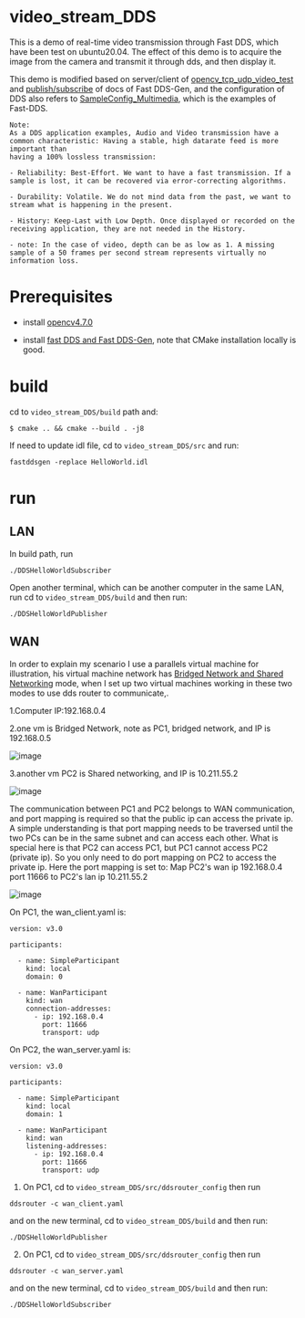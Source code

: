 # video_stream_DDS
This is a demo of real-time video transmission through Fast DDS, which have been test on ubuntu20.04. The effect of this demo is to acquire the image from the camera and transmit it through dds, and then display it.

This demo is modified based on 
server/client of [opencv_tcp_udp_video_test](https://github.com/mengchaoheng/opencv_tcp_udp_video_test.git) and [publish/subscribe](https://fast-dds.docs.eprosima.com/en/latest/fastddsgen/pubsub_app/pubsub_app.html#) 
of docs of Fast DDS-Gen, and the configuration of DDS also refers to [SampleConfig_Multimedia](https://github.com/eProsima/Fast-DDS/tree/master/examples/cpp/dds/SampleConfig_Multimedia), which is the examples of Fast-DDS.

```
Note:
As a DDS application examples, Audio and Video transmission have a common characteristic: Having a stable, high datarate feed is more important than 
having a 100% lossless transmission:

- Reliability: Best-Effort. We want to have a fast transmission. If a sample is lost, it can be recovered via error-correcting algorithms.

- Durability: Volatile. We do not mind data from the past, we want to stream what is happening in the present.

- History: Keep-Last with Low Depth. Once displayed or recorded on the receiving application, they are not needed in the History.

- note: In the case of video, depth can be as low as 1. A missing sample of a 50 frames per second stream represents virtually no information loss. 
```

#  Prerequisites
- install [opencv4.7.0](https://docs.opencv.org/4.7.0/d7/d9f/tutorial_linux_install.html)

- install [fast DDS and Fast DDS-Gen](https://fast-dds.docs.eprosima.com/en/latest/installation/sources/sources_linux.html#cmake-installation), note that CMake installation locally is good. 

# build
cd to `video_stream_DDS/build` path and:
```
$ cmake .. && cmake --build . -j8
```
If need to update idl file, cd to `video_stream_DDS/src` and run:
```
fastddsgen -replace HelloWorld.idl
```
# run 

## LAN

In build path, run
```
./DDSHelloWorldSubscriber
```
Open another terminal, which can be another computer in the same LAN, run cd to `video_stream_DDS/build` and then run:
```
./DDSHelloWorldPublisher
```
## WAN
In order to explain my scenario I use a parallels virtual machine for illustration, his virtual machine network has [Bridged Network and Shared Networking](https://kb.parallels.com/4948) mode, when I set up two virtual machines working in these two modes to use dds router to communicate,.

1.Computer IP:192.168.0.4

2.one vm is Bridged Network, note as PC1, bridged network, and IP is 192.168.0.5

![image](src/Bridged.png)

3.another vm PC2 is Shared networking, and IP is 10.211.55.2

![image](src/Shared.png)

The communication between PC1 and PC2 belongs to WAN communication, and port mapping is required so that the public ip can access the private ip. A simple understanding is that port mapping needs to be traversed until the two PCs can be in the same subnet and can access each other. What is special here is that PC2 can access PC1, but PC1 cannot access PC2 (private ip). So you only need to do port mapping on PC2 to access the private ip. Here the port mapping is set to:
Map PC2's wan ip 192.168.0.4 port 11666 to PC2's lan ip 10.211.55.2

![image](src/map.png)

On PC1, the wan_client.yaml is:
```Console
version: v3.0                                                     

participants:

  - name: SimpleParticipant                                      
    kind: local                                                   
    domain: 0                                                     

  - name: WanParticipant                                          
    kind: wan                                                     
    connection-addresses:                                        
      - ip: 192.168.0.4
        port: 11666
        transport: udp
```
On PC2, the wan_server.yaml is:
```Console
version: v3.0                                                    

participants:

  - name: SimpleParticipant                                       
    kind: local                                                  
    domain: 1                                                    

  - name: WanParticipant                                          
    kind: wan                                                     
    listening-addresses:
      - ip: 192.168.0.4                                             
        port: 11666                                               
        transport: udp                                            
```

1. On PC1, cd to `video_stream_DDS/src/ddsrouter_config` then run 
```
ddsrouter -c wan_client.yaml
```
and on the new terminal, cd to `video_stream_DDS/build` and then run:
```
./DDSHelloWorldPublisher
```


2. On PC1, cd to `video_stream_DDS/src/ddsrouter_config` then run 
```
ddsrouter -c wan_server.yaml
```
and on the new terminal, cd to `video_stream_DDS/build` and then run:
```
./DDSHelloWorldSubscriber
```